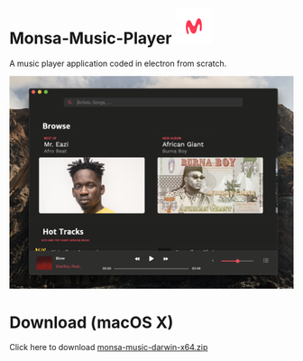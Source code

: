 
# Monsa-Music-Player ![alt text](monsa.iconset/icon_32x32@2x.png "Logo Title Text 1")
A music player application coded in electron from scratch.



<img src="Monsa Screen Shot .png">

# Download (macOS X)
Click here to download [monsa-music-darwin-x64.zip](https://pauladugyamfi.com/files/monsa-music-darwin-x64.zip "Download") 

